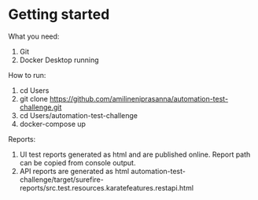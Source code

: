 # Getting started 

What you need:
1. Git
2. Docker Desktop running 

How to run:
1. cd Users
2. git clone https://github.com/amilineniprasanna/automation-test-challenge.git
3. cd Users/automation-test-challenge
4. docker-compose up

Reports:
1. UI test reports generated as html and are published online. Report path can be copied from console output.
2. API reports are generated as html automation-test-challenge/target/surefire-reports/src.test.resources.karatefeatures.restapi.html
